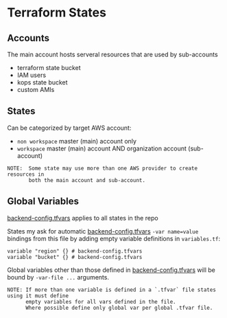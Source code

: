 # Terraform States

## Accounts
The main account hosts serveral resources that are used by sub-accounts

* terraform state bucket
* IAM users
* kops state bucket
* custom AMIs

## States
Can be categorized by target AWS account:
* `non workspace` master (main) account only
* `workspace` master (main) account AND organization account (sub-account)

```
NOTE:  Some state may use more than one AWS provider to create resources in
       both the main account and sub-account.
```

## Global Variables
[backend-config.tfvars](backend-config.tfvars) applies to all states in the repo

States my ask for automatic [backend-config.tfvars](backend-config.tfvars) `-var name=value`
bindings from this file by adding empty variable definitions in `variables.tf`:
```
variable "region" {} # backend-config.tfvars
variable "bucket" {} # backend-config.tfvars
```

Global variables other than those defined in [backend-config.tfvars](backend-config.tfvars)
will be bound by `-var-file ...` arguments.

```
NOTE: If more than one variable is defined in a `.tfvar` file states using it must define
      empty variables for all vars defined in the file.
      Where possible define only global var per global .tfvar file.
```
